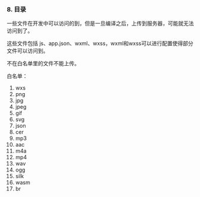 ### 8. 目录

一些文件在开发中可以访问的到，但是一旦编译之后，上传到服务器，可能就无法访问到了。

这些文件包括 js、app.json、wxml、wxss，wxml和wxss可以进行配置使得部分文件可以访问到。

不在白名单里的文件不能上传。

白名单：

1. wxs
2. png
3. jpg
4. jpeg
5. gif
6. svg
7. json
8. cer
9. mp3
10. aac
11. m4a
12. mp4
13. wav
14. ogg
15. silk
16. wasm
17. br